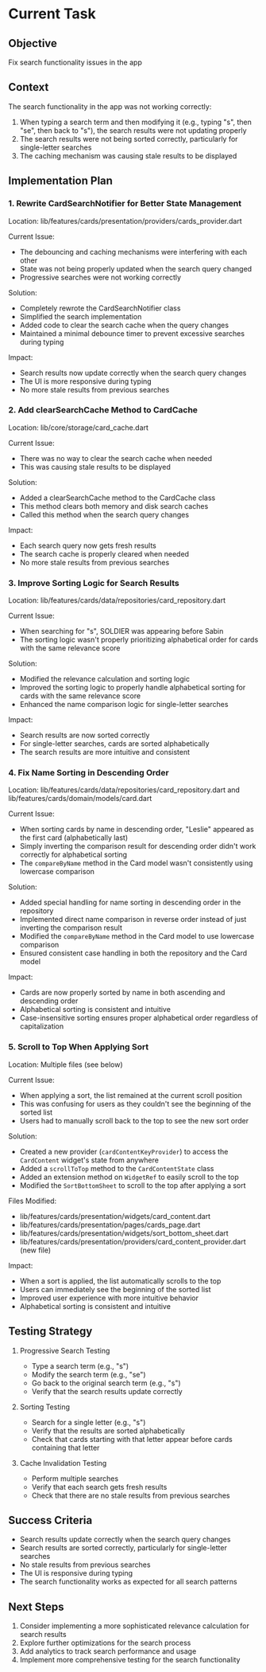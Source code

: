 # Current Task

## Objective

Fix search functionality issues in the app

## Context

The search functionality in the app was not working correctly:

1. When typing a search term and then modifying it (e.g., typing "s", then "se", then back to "s"), the search results were not updating properly
2. The search results were not being sorted correctly, particularly for single-letter searches
3. The caching mechanism was causing stale results to be displayed

## Implementation Plan

### 1. Rewrite CardSearchNotifier for Better State Management

Location: lib/features/cards/presentation/providers/cards_provider.dart

Current Issue:

- The debouncing and caching mechanisms were interfering with each other
- State was not being properly updated when the search query changed
- Progressive searches were not working correctly

Solution:

- Completely rewrote the CardSearchNotifier class
- Simplified the search implementation
- Added code to clear the search cache when the query changes
- Maintained a minimal debounce timer to prevent excessive searches during typing

Impact:

- Search results now update correctly when the search query changes
- The UI is more responsive during typing
- No more stale results from previous searches

### 2. Add clearSearchCache Method to CardCache

Location: lib/core/storage/card_cache.dart

Current Issue:

- There was no way to clear the search cache when needed
- This was causing stale results to be displayed

Solution:

- Added a clearSearchCache method to the CardCache class
- This method clears both memory and disk search caches
- Called this method when the search query changes

Impact:

- Each search query now gets fresh results
- The search cache is properly cleared when needed
- No more stale results from previous searches

### 3. Improve Sorting Logic for Search Results

Location: lib/features/cards/data/repositories/card_repository.dart

Current Issue:

- When searching for "s", SOLDIER was appearing before Sabin
- The sorting logic wasn't properly prioritizing alphabetical order for cards with the same relevance score

Solution:

- Modified the relevance calculation and sorting logic
- Improved the sorting logic to properly handle alphabetical sorting for cards with the same relevance score
- Enhanced the name comparison logic for single-letter searches

Impact:

- Search results are now sorted correctly
- For single-letter searches, cards are sorted alphabetically
- The search results are more intuitive and consistent

### 4. Fix Name Sorting in Descending Order

Location: lib/features/cards/data/repositories/card_repository.dart and lib/features/cards/domain/models/card.dart

Current Issue:

- When sorting cards by name in descending order, "Leslie" appeared as the first card (alphabetically last)
- Simply inverting the comparison result for descending order didn't work correctly for alphabetical sorting
- The `compareByName` method in the Card model wasn't consistently using lowercase comparison

Solution:

- Added special handling for name sorting in descending order in the repository
- Implemented direct name comparison in reverse order instead of just inverting the comparison result
- Modified the `compareByName` method in the Card model to use lowercase comparison
- Ensured consistent case handling in both the repository and the Card model

Impact:

- Cards are now properly sorted by name in both ascending and descending order
- Alphabetical sorting is consistent and intuitive
- Case-insensitive sorting ensures proper alphabetical order regardless of capitalization

### 5. Scroll to Top When Applying Sort

Location: Multiple files (see below)

Current Issue:

- When applying a sort, the list remained at the current scroll position
- This was confusing for users as they couldn't see the beginning of the sorted list
- Users had to manually scroll back to the top to see the new sort order

Solution:

- Created a new provider (`cardContentKeyProvider`) to access the `CardContent` widget's state from anywhere
- Added a `scrollToTop` method to the `CardContentState` class
- Added an extension method on `WidgetRef` to easily scroll to the top
- Modified the `SortBottomSheet` to scroll to the top after applying a sort

Files Modified:

- lib/features/cards/presentation/widgets/card_content.dart
- lib/features/cards/presentation/pages/cards_page.dart
- lib/features/cards/presentation/widgets/sort_bottom_sheet.dart
- lib/features/cards/presentation/providers/card_content_provider.dart (new file)

Impact:

- When a sort is applied, the list automatically scrolls to the top
- Users can immediately see the beginning of the sorted list
- Improved user experience with more intuitive behavior
- Alphabetical sorting is consistent and intuitive

## Testing Strategy

1. Progressive Search Testing
   - Type a search term (e.g., "s")
   - Modify the search term (e.g., "se")
   - Go back to the original search term (e.g., "s")
   - Verify that the search results update correctly

2. Sorting Testing
   - Search for a single letter (e.g., "s")
   - Verify that the results are sorted alphabetically
   - Check that cards starting with that letter appear before cards containing that letter

3. Cache Invalidation Testing
   - Perform multiple searches
   - Verify that each search gets fresh results
   - Check that there are no stale results from previous searches

## Success Criteria

- Search results update correctly when the search query changes
- Search results are sorted correctly, particularly for single-letter searches
- No stale results from previous searches
- The UI is responsive during typing
- The search functionality works as expected for all search patterns

## Next Steps

1. Consider implementing a more sophisticated relevance calculation for search results
2. Explore further optimizations for the search process
3. Add analytics to track search performance and usage
4. Implement more comprehensive testing for the search functionality

